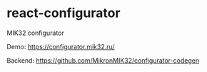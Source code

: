 # react-configurator
MIK32 configurator

Demo: https://configurator.mik32.ru/

Backend: https://github.com/MikronMIK32/configurator-codegen
